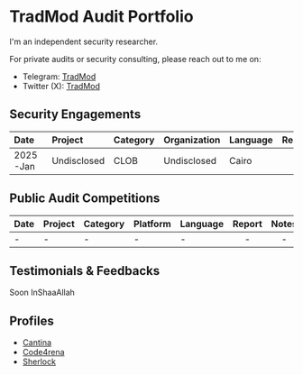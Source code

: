 # TradMod Audit Portfolio
I'm an independent security researcher.

For private audits or security consulting, please reach out to me on:
- Telegram: [TradMod](https://t.me/TradMod)
- Twitter (X): [TradMod](https://x.com/TheTradMod)

## Security Engagements
| Date | Project | Category | Organization | Language | Report | Notes |
|:-|:-|:-|:-|:-|:-:|:-:|
| 2025-Jan | Undisclosed | CLOB | Undisclosed | Cairo | - | - |

## Public Audit Competitions
| Date | Project | Category | Platform | Language | Report | Notes |
|:-|:-|:-|:-|:-|:-:|:-:|
| - | - | - | - | - | - | - |

## Testimonials & Feedbacks
Soon InShaaAllah

## Profiles
- [Cantina](https://cantina.xyz/u/TradMod)
- [Code4rena](https://code4rena.com/@TradMod)
- [Sherlock](https://audits.sherlock.xyz/watson/TradMod)
